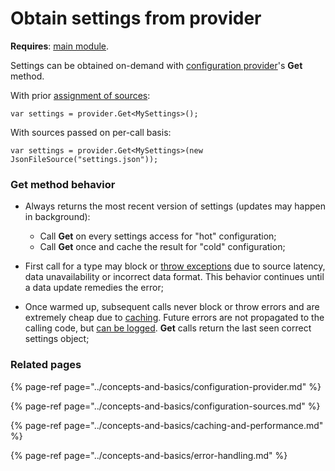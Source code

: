 # Obtain settings from provider

**Requires**: [main module](../modules/configuration.md).

Settings can be obtained on-demand with [configuration provider](../concepts-and-basics/configuration-provider.md)'s **Get** method.

With prior [assignment of sources](assign-sources-to-types.md):

```text
var settings = provider.Get<MySettings>();
```

With sources passed on per-call basis:

```text
var settings = provider.Get<MySettings>(new JsonFileSource("settings.json"));
```

### Get method behavior

* Always returns the most recent version of settings \(updates may happen in background\):

  * Call **Get** on every settings access for "hot" configuration;
  * Call **Get** once and cache the result for "cold" configuration;

* First call for a type may block or [throw exceptions](../concepts-and-basics/error-handling.md) due to source latency, data unavailability or incorrect data format. This behavior continues until a data update remedies the error;

* Once warmed up, subsequent calls never block or throw errors and are extremely cheap due to [caching](../concepts-and-basics/caching-and-performance.md). Future errors are not propagated to the calling code, but [can be logged](log-errors.md). **Get** calls return the last seen correct settings object;



### Related pages

{% page-ref page="../concepts-and-basics/configuration-provider.md" %}

{% page-ref page="../concepts-and-basics/configuration-sources.md" %}

{% page-ref page="../concepts-and-basics/caching-and-performance.md" %}

{% page-ref page="../concepts-and-basics/error-handling.md" %}



